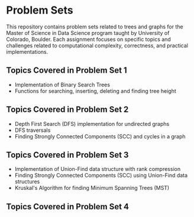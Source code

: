 # Problem Sets
This repository contains problem sets related to trees and graphs for the Master of Science in Data Science program taught by University of Colorado, Boulder. Each assignment focuses on specific topics and challenges related to computational complexity, correctness, and practical implementations.

## Topics Covered in Problem Set 1
  - Implementation of Binary Search Trees
  - Functions for searching, inserting, deleting and finding tree height 

## Topics Covered in Problem Set 2
  - Depth First Search (DFS) implementation for undirected graphs
  - DFS traversals
  - Finding Strongly Connected Components (SCC) and cycles in a graph

## Topics Covered in Problem Set 3
  - Implementation of Union-Find data structure with rank compression
  - Finding Strongly Connected Components (SCC) using Union-Find data structures
  - Kruskal's Algorithm for finding Minimum Spanning Trees (MST)

## Topics Covered in Problem Set 4
